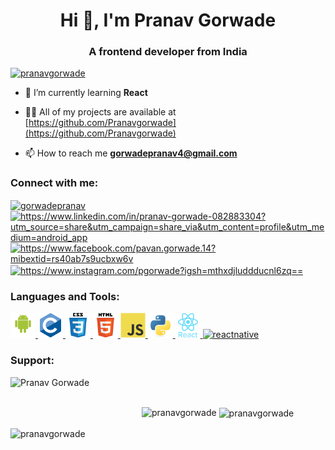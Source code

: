 <h1 align="center">Hi 👋, I'm Pranav Gorwade</h1>
<h3 align="center">A frontend developer from India</h3>

<p align="left"> <a href="https://github.com/ryo-ma/github-profile-trophy"><img src="https://github-profile-trophy.vercel.app/?username=pranavgorwade" alt="pranavgorwade" /></a> </p>

- 🌱 I’m currently learning **React**

- 👨‍💻 All of my projects are available at [https://github.com/Pranavgorwade](https://github.com/Pranavgorwade)

- 📫 How to reach me **gorwadepranav4@gmail.com**

<h3 align="left">Connect with me:</h3>
<p align="left">
<a href="https://twitter.com/gorwadepranav" target="blank"><img align="center" src="https://raw.githubusercontent.com/rahuldkjain/github-profile-readme-generator/master/src/images/icons/Social/twitter.svg" alt="gorwadepranav" height="30" width="40" /></a>
<a href="https://linkedin.com/in/https://www.linkedin.com/in/pranav-gorwade-082883304?utm_source=share&utm_campaign=share_via&utm_content=profile&utm_medium=android_app" target="blank"><img align="center" src="https://raw.githubusercontent.com/rahuldkjain/github-profile-readme-generator/master/src/images/icons/Social/linked-in-alt.svg" alt="https://www.linkedin.com/in/pranav-gorwade-082883304?utm_source=share&utm_campaign=share_via&utm_content=profile&utm_medium=android_app" height="30" width="40" /></a>
<a href="https://fb.com/https://www.facebook.com/pavan.gorwade.14?mibextid=rs40ab7s9ucbxw6v" target="blank"><img align="center" src="https://raw.githubusercontent.com/rahuldkjain/github-profile-readme-generator/master/src/images/icons/Social/facebook.svg" alt="https://www.facebook.com/pavan.gorwade.14?mibextid=rs40ab7s9ucbxw6v" height="30" width="40" /></a>
<a href="https://instagram.com/https://www.instagram.com/pgorwade?igsh=mthxdjluddducnl6zq==" target="blank"><img align="center" src="https://raw.githubusercontent.com/rahuldkjain/github-profile-readme-generator/master/src/images/icons/Social/instagram.svg" alt="https://www.instagram.com/pgorwade?igsh=mthxdjluddducnl6zq==" height="30" width="40" /></a>
</p>

<h3 align="left">Languages and Tools:</h3>
<p align="left"> <a href="https://developer.android.com" target="_blank" rel="noreferrer"> <img src="https://raw.githubusercontent.com/devicons/devicon/master/icons/android/android-original-wordmark.svg" alt="android" width="40" height="40"/> </a> <a href="https://www.cprogramming.com/" target="_blank" rel="noreferrer"> <img src="https://raw.githubusercontent.com/devicons/devicon/master/icons/c/c-original.svg" alt="c" width="40" height="40"/> </a> <a href="https://www.w3schools.com/css/" target="_blank" rel="noreferrer"> <img src="https://raw.githubusercontent.com/devicons/devicon/master/icons/css3/css3-original-wordmark.svg" alt="css3" width="40" height="40"/> </a> <a href="https://www.w3.org/html/" target="_blank" rel="noreferrer"> <img src="https://raw.githubusercontent.com/devicons/devicon/master/icons/html5/html5-original-wordmark.svg" alt="html5" width="40" height="40"/> </a> <a href="https://developer.mozilla.org/en-US/docs/Web/JavaScript" target="_blank" rel="noreferrer"> <img src="https://raw.githubusercontent.com/devicons/devicon/master/icons/javascript/javascript-original.svg" alt="javascript" width="40" height="40"/> </a> <a href="https://www.python.org" target="_blank" rel="noreferrer"> <img src="https://raw.githubusercontent.com/devicons/devicon/master/icons/python/python-original.svg" alt="python" width="40" height="40"/> </a> <a href="https://reactjs.org/" target="_blank" rel="noreferrer"> <img src="https://raw.githubusercontent.com/devicons/devicon/master/icons/react/react-original-wordmark.svg" alt="react" width="40" height="40"/> </a> <a href="https://reactnative.dev/" target="_blank" rel="noreferrer"> <img src="https://reactnative.dev/img/header_logo.svg" alt="reactnative" width="40" height="40"/> </a> </p>

<h3 align="left">Support:</h3>
<p><a href="https://www.buymeacoffee.com/Pranav Gorwade"> <img align="left" src="https://cdn.buymeacoffee.com/buttons/v2/default-yellow.png" height="50" width="210" alt="Pranav Gorwade" /></a></p><br><br>

<p><img align="left" src="https://github-readme-stats.vercel.app/api/top-langs?username=pranavgorwade&show_icons=true&locale=en&layout=compact" alt="pranavgorwade" /></p>

<p>&nbsp;<img align="center" src="https://github-readme-stats.vercel.app/api?username=pranavgorwade&show_icons=true&locale=en" alt="pranavgorwade" /></p>

<p><img align="center" src="https://github-readme-streak-stats.herokuapp.com/?user=pranavgorwade&" alt="pranavgorwade" /></p>
